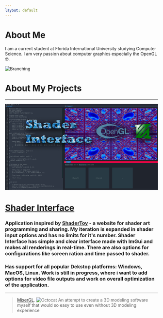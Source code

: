 ```yaml
---
layout: default
---
```


# About Me

I am a current student at Florida International University studying Computer Science. I am very passion about computer graphics especially the OpenGL 🤓.

![Branching](https://upload.wikimedia.org/wikipedia/commons/e/e9/Opengl-logo.svg)

# About My Projects
---
![Branching](./assets/images/ShaderInterface.jpg)
# [Shader Interface](https://github.com/MuzychenkoNikita/ShaderInterface)
### Application inspired by [ShaderToy](https://www.shadertoy.com) - a website for shader art programming and sharing. My iteration is expanded in shader input options and has no limits for it's number. Shader Interface has simple and clear interface made with ImGui and makes all renderings in real-time. There are also options for configurations like screen ration and time passed to shader.
### Has support for all popular Dekstop platforms: Windows, MacOS, Linux. Work is still in progress, where i want to add options for video file outputs and work on overall optimization of the application.

---

> [MixerGL](./another-page.html). ![Octocat](https://upload.wikimedia.org/wikipedia/commons/a/ae/Bicolor_cubic_honeycomb.png)
> An attempt to create a 3D modeling software myself that would so easy to use even without 3D modeling experience
